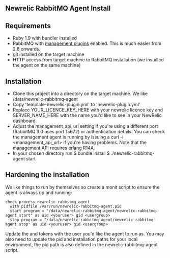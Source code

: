 ## Newrelic RabbitMQ Agent Install

## Requirements
* Ruby 1.9 with bundler installed
* RabbitMQ with [management plugins](http://www.rabbitmq.com/management.html) enabled.  This is much easier from 2.8 onwards.
* git installed on the target machine
* HTTP access from target machine to RabbitMQ installation (we installed the agent on the same machine)

## Installation
* Clone this project into a directory on the target machine. We like /data/newrelic-rabbitmq-agent
* Copy 'template-newrelic-plugin.yml' to 'newrelic-plugin.yml'
* Replace YOUR_LICENCE_KEY_HERE with your newrelic licence key and SERVER_NAME_HERE with the name you'd like to see in your NewRelic dashboard.
* Adjust the management_api_url setting if you're using a different port (RabbitMQ 3.0 uses port 15672) or authentication details.  You can check the management agent is running by issuing a curl -i <management_api_url> if you're having problems.  Note that the management API requires erlang R14A.
* In your chosen directory run
  $ bundle install
  $ ./newrelic-rabbitmq-agent start


## Hardening the installation
We like things to run by themselves so create a monit script to ensure the agent is always up and running:
```
check process newrelic_rabbitmq_agent
  with pidfile /var/run/newrelic-rabbitmq-agent.pid
  start program = "/data/newrelic-rabbitmq-agent/newrelic-rabbitmq-agent start" as uid <youruser> gid <usergroup>
  stop program = "/data/newrelic-rabbitmq-agent/newrelic-rabbitmq-agent stop" as uid <youruser> gid <usergroup>
```

Update the <youruser> and <usergroup> tokens with the user you'd like the agent to run as.  You may also need to update the pid and installation paths for your local environment, the pid path is also defined in the newrelic-rabbitmq-agent script.